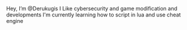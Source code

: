 Hey, I’m @Derukugis
I Like cybersecurity and game modification and developments
I'm currently learning how to script in lua and use cheat engine
